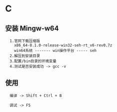 # C

## 安装 Mingw-w64
```
  1.官网下载压缩版
    x86_64-8.1.0-release-win32-seh-rt_v6-rev0.7z
    win64系统 ------- win操作平台 ----- seh
  2.解压到安装目录
  3.配置/bin目录的环境变量
  4.测试是否安装成功 -> gcc -v
```


## 使用
```
  编译 -> Shift + Ctrl + B

  调试 -> F5
  
  

```